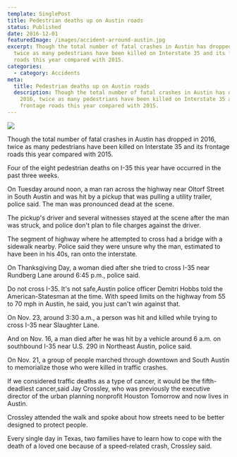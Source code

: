 ```yaml
---
template: SinglePost
title: Pedestrian deaths up on Austin roads
status: Published
date: 2016-12-01
featuredImage: /images/accident-arround-austin.jpg
excerpt: Though the total number of fatal crashes in Austin has dropped in 2016,
  twice as many pedestrians have been killed on Interstate 35 and its frontage
  roads this year compared with 2015.
categories:
  - category: Accidents
meta:
  title: Pedestrian deaths up on Austin roads
  description: Though the total number of fatal crashes in Austin has dropped in
    2016, twice as many pedestrians have been killed on Interstate 35 and its
    frontage roads this year compared with 2015.
---
```

![](/images/pedestrian-deaths-up-on-austin-roads.jpg)

<!--StartFragment-->

Though the total number of fatal crashes in Austin has dropped in 2016, twice as many pedestrians have been killed on Interstate 35 and its frontage roads this year compared with 2015.

Four of the eight pedestrian deaths on I-35 this year have occurred in the past three weeks.

On Tuesday around noon, a man ran across the highway near Oltorf Street in South Austin and was hit by a pickup that was pulling a utility trailer, police said. The man was pronounced dead at the scene.

The pickup's driver and several witnesses stayed at the scene after the man was struck, and police don't plan to file charges against the driver.

The segment of highway where he attempted to cross had a bridge with a sidewalk nearby. Police said they were unsure why the man, estimated to have been in his 40s, ran onto the interstate.



On Thanksgiving Day, a woman died after she tried to cross I-35 near Rundberg Lane around 6:45 p.m., police said.

Do not cross I-35. It's not safe,Austin police officer Demitri Hobbs told the American-Statesman at the time. With speed limits on the highway from 55 to 70 mph in Austin, he said, you just can't win against that.

On Nov. 23, around 3:30 a.m., a person was hit and killed while trying to cross I-35 near Slaughter Lane.

And on Nov. 16, a man died after he was hit by a vehicle around 6 a.m. on southbound I-35 near U.S. 290 in Northeast Austin, police said.

On Nov. 21, a group of people marched through downtown and South Austin to memorialize those who were killed in traffic crashes.

If we considered traffic deaths as a type of cancer, it would be the fifth-deadliest cancer,said Jay Crossley, who was previously the executive director of the urban planning nonprofit Houston Tomorrow and now lives in Austin.

Crossley attended the walk and spoke about how streets need to be better designed to protect people.

Every single day in Texas, two families have to learn how to cope with the death of a loved one because of a speed-related crash, Crossley said.

<!--EndFragment-->